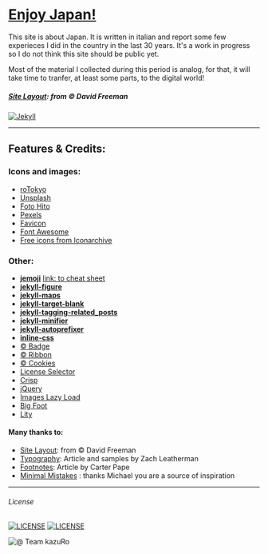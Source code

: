 # [Enjoy Japan!](https://rotokyo.github.io/blog)

This site is about Japan.
It is written in italian and report some few experieces I did in the country in the last 30 years. It's a work in progress so I do not think this site should be public yet.

Most of the material I collected during this period is analog, for that, it will take time to tranfer, at least some parts, to the digital world!

##### [**Site Layout**][layout]: from © David Freeman

[![Jekyll](https://img.shields.io/badge/jekyll---ver%203.8.5---blue.svg)](https://jekyllrb.com/)

---

## Features & Credits:

### Icons and images:
- [roTokyo](https://rotokyo.github.io)
- [Unsplash](https://unsplash.com)
- [Foto Hito](https://photohito.com)
- [Pexels](https://www.pexels.com)
- [Favicon](https://realfavicongenerator.net)
- [Font Awesome](http://fontawesome.io/)
- [Free icons from Iconarchive](http://www.iconarchive.com)

### Other:
- [**jemoji**](https://github.com/jekyll/jemoji) [link: to cheat sheet](https://www.webfx.com/tools/emoji-cheat-sheet/)
- [**jekyll-figure**](https://github.com/paulrobertlloyd/jekyll-figure)
- [**jekyll-maps**](https://github.com/ayastreb/jekyll-maps)
- [**jekyll-target-blank**](https://github.com/keithmifsud/jekyll-target-blank)
- [**jekyll-tagging-related_posts**](https://github.com/toshimaru/jekyll-tagging-related_posts)
- [**jekyll-minifier**](https://github.com/digitalsparky/jekyll-minifier)
- [**jekyll-autoprefixer**](https://github.com/vwochnik/jekyll-autoprefixer)
- [**inline-css**](https://jonathanjanssens.com/blog/jekyll-inline-css/)
- [ © Badge](https://shields.io/)
- [ © Ribbon](https://github.com/simonwhitaker/github-fork-ribbon-css)
- [ © Cookies](https://jekyllcodex.org)
- [License Selector](https://ufal.github.io/public-license-selector/)
- [Crisp](app.crisp.chat)
- [jQuery](http://jquery.com/)
- [Images Lazy Load](https://github.com/craigbuckler/progressive-image.js)
- [Big Foot](http://www.bigfootjs.com)
- [Lity](http://sorgalla.com/lity)

#### Many thanks to:
- [Site Layout][layout]: from © David Freeman
- [Typography][typography]: Article and samples by Zach Leatherman
- [Footnotes][footnotes]: Article by Carter Pape
- [Minimal Mistakes](https://github.com/mmistakes/minimal-mistakes) : thanks Michael you are a source of inspiration

[layout]: https://artemsheludko.github.io/flexible-jekyll/
[typography]: https://www.zachleat.com/web/comprehensive-webfonts/
[footnotes]: https://carterpape.com/the-blog/making-carterpape.com/round-it-out-and-fix-the-footnotes#fn:gruber-footnote-symbol

---

###### License
[![LICENSE](https://img.shields.io/badge/Personal%20Data%20Protected%20by%3A-EU%20GDPR%20Law-orange)](https://europa.eu/youreurope/business/dealing-with-customers/data-protection/data-protection-gdpr/index_en.htm)   [![LICENSE](https://img.shields.io/badge/roTokyo%20pictures-CC--BY--NC--ND%204.0-orange)](https://creativecommons.org/licenses/by-nc-nd/4.0/)

![@ Team kazuRo](https://img.shields.io/badge/@%20Team%20kazuRo%20%3A%20-%20%20We%20are%20humans!-informational)
